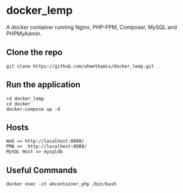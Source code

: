# docker_lemp

A docker container running Nginx, PHP-FPM, Composer, MySQL and PHPMyAdmin.

## Clone the repo

    git clone https://github.com/ahmetkamis/docker_lemp.git
    
## Run the application

    cd docker_lemp
    cd docker
    docker-compose up -d
    
## Hosts

    Web => http://localhost:8000/
    PMA =>  http://localhost:8080/
    MySQL Host => mysqldb


## Useful Commands
    docker exec -it akcontainer_php /bin/bash
    